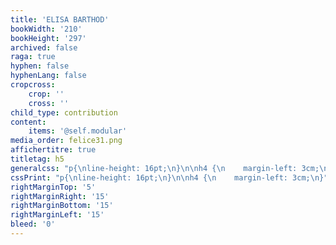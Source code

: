 ```yaml
---
title: 'ELISA BARTHOD'
bookWidth: '210'
bookHeight: '297'
archived: false
raga: true
hyphen: false
hyphenLang: false
cropcross:
    crop: ''
    cross: ''
child_type: contribution
content:
    items: '@self.modular'
media_order: felice31.png
affichertitre: true
titletag: h5
generalcss: "p{\nline-height: 16pt;\n}\n\nh4 {\n    margin-left: 3cm;\n}\n\n.imagepleine{\n\twidth:111%;\n\t}"
cssPrint: "p{\nline-height: 16pt;\n}\n\nh4 {\n    margin-left: 3cm;\n}"
rightMarginTop: '5'
rightMarginRight: '15'
rightMarginBottom: '15'
rightMarginLeft: '15'
bleed: '0'
---
```


